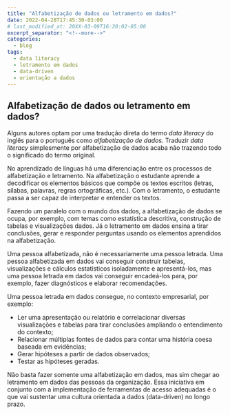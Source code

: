 ```yaml
---
title: "Alfabetização de dados ou letramento em dados?"
date: 2022-04-28T17:45:30-03:00
# last_modified_at: 20XX-03-09T16:20:02-05:00
excerpt_separator: "<!--more-->"
categories:
  - blog
tags:
  - data literacy
  - letramento em dados
  - data-driven
  - orientação a dados
---
```


## Alfabetização de dados ou letramento em dados?

Alguns autores optam por uma tradução direta do termo *data literacy* do inglês para o português como *alfabetização de dados*. Traduzir *data literacy* simplesmente por alfabetização de dados acaba não trazendo todo o significado do termo original.

No aprendizado de línguas há uma diferenciação entre os processos de alfabetização e letramento. Na alfabetização o estudante aprende a decodificar os elementos básicos que compõe os textos escritos (letras, sílabas, palavras, regras ortográficas, etc.). Com o letramento, o estudante passa a ser capaz de interpretar e entender os textos. 

Fazendo um paralelo com o mundo dos dados, a alfabetização de dados se ocupa, por exemplo, com temas como estatística descritiva, construção de tabelas e visualizações dados. Já o letramento em dados ensina a tirar conclusões, gerar e responder perguntas usando os elementos aprendidos na alfabetização. 

Uma pessoa alfabetizada, não é necessariamente uma pessoa letrada. Uma pessoa alfabetizada em dados vai conseguir construir tabelas, visualizações e cálculos estatísticos isoladamente e apresentá-los, mas uma pessoa letrada em dados vai conseguir encadeá-los para, por exemplo, fazer diagnósticos e elaborar recomendações. 

Uma pessoa letrada em dados consegue, no contexto empresarial, por exemplo:
 - Ler uma apresentação ou relatório e correlacionar diversas visualizações e tabelas para tirar conclusões ampliando o entendimento do contexto;
 - Relacionar múltiplas fontes de dados para contar uma história coesa baseada em evidências;
 - Gerar hipóteses a partir de dados observados;
 - Testar as hipóteses geradas.

Não basta fazer somente uma alfabetização em dados, mas sim chegar ao letramento em dados das pessoas da organização. Essa iniciativa em conjunto com a implementação de ferramentas de acesso adequadas é o que vai sustentar uma cultura orientada a dados (data-driven) no longo prazo.